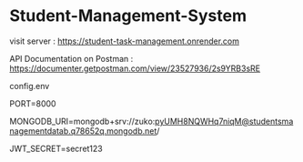 # Student-Management-System

visit server : https://student-task-management.onrender.com

API Documentation on Postman : https://documenter.getpostman.com/view/23527936/2s9YRB3sRE

config.env 

PORT=8000

MONGODB_URI=mongodb+srv://zuko:pyUMH8NQWHq7niqM@studentsmanagementdatab.q78652q.mongodb.net/

JWT_SECRET=secret123
